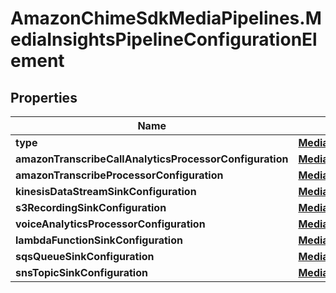 # AmazonChimeSdkMediaPipelines.MediaInsightsPipelineConfigurationElement

## Properties

Name | Type | Description | Notes
------------ | ------------- | ------------- | -------------
**type** | [**MediaInsightsPipelineConfigurationElementType**](MediaInsightsPipelineConfigurationElementType.md) |  | 
**amazonTranscribeCallAnalyticsProcessorConfiguration** | [**MediaInsightsPipelineConfigurationElementAmazonTranscribeCallAnalyticsProcessorConfiguration**](MediaInsightsPipelineConfigurationElementAmazonTranscribeCallAnalyticsProcessorConfiguration.md) |  | [optional] 
**amazonTranscribeProcessorConfiguration** | [**MediaInsightsPipelineConfigurationElementAmazonTranscribeProcessorConfiguration**](MediaInsightsPipelineConfigurationElementAmazonTranscribeProcessorConfiguration.md) |  | [optional] 
**kinesisDataStreamSinkConfiguration** | [**MediaInsightsPipelineConfigurationElementKinesisDataStreamSinkConfiguration**](MediaInsightsPipelineConfigurationElementKinesisDataStreamSinkConfiguration.md) |  | [optional] 
**s3RecordingSinkConfiguration** | [**MediaInsightsPipelineConfigurationElementS3RecordingSinkConfiguration**](MediaInsightsPipelineConfigurationElementS3RecordingSinkConfiguration.md) |  | [optional] 
**voiceAnalyticsProcessorConfiguration** | [**MediaInsightsPipelineConfigurationElementVoiceAnalyticsProcessorConfiguration**](MediaInsightsPipelineConfigurationElementVoiceAnalyticsProcessorConfiguration.md) |  | [optional] 
**lambdaFunctionSinkConfiguration** | [**MediaInsightsPipelineConfigurationElementLambdaFunctionSinkConfiguration**](MediaInsightsPipelineConfigurationElementLambdaFunctionSinkConfiguration.md) |  | [optional] 
**sqsQueueSinkConfiguration** | [**MediaInsightsPipelineConfigurationElementSqsQueueSinkConfiguration**](MediaInsightsPipelineConfigurationElementSqsQueueSinkConfiguration.md) |  | [optional] 
**snsTopicSinkConfiguration** | [**MediaInsightsPipelineConfigurationElementSnsTopicSinkConfiguration**](MediaInsightsPipelineConfigurationElementSnsTopicSinkConfiguration.md) |  | [optional] 


